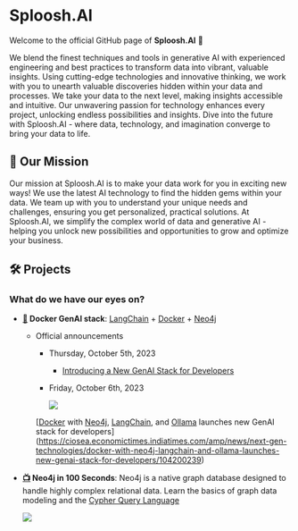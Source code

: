 # Sploosh.AI

Welcome to the official GitHub page of **Sploosh.AI** 🥳

We blend the finest techniques and tools in generative AI with experienced engineering and best practices to transform data into vibrant, valuable insights. Using cutting-edge technologies and innovative thinking, we work with you to unearth valuable discoveries hidden within your data and processes. We take your data to the next level, making insights accessible and intuitive. Our unwavering passion for technology enhances every project, unlocking endless possibilities and insights. Dive into the future with Sploosh.AI - where data, technology, and imagination converge to bring your data to life.

## 🚀 Our Mission

Our mission at Sploosh.AI is to make your data work for you in exciting new ways! We use the latest AI technology to find the hidden gems within your data. We team up with you to understand your unique needs and challenges, ensuring you get personalized, practical solutions. At Sploosh.AI, we simplify the complex world of data and generative AI - helping you unlock new possibilities and opportunities to grow and optimize your business.

## 🛠 Projects

### What do we have our eyes on?

- **[🔗](https://github.com/docker/genai-stack) Docker GenAI stack**: [LangChain](https://www.langchain.com) + [Docker](https://www.docker.com) + [Neo4j](https://neo4j.com)

  - Official announcements

    - Thursday, October 5th, 2023

      - [Introducing a New GenAI Stack for Developers](https://neo4j.com/blog/introducing-genai-stack-developers/)

    - Friday, October 6th, 2023

      [![](https://etimg.etb2bimg.com/photo/104200266.cms)](https://ciosea.economictimes.indiatimes.com/amp/news/next-gen-technologies/docker-with-neo4j-langchain-and-ollama-launches-new-genai-stack-for-developers/104200239)

    [[Docker](https://www.docker.com) with [Neo4j](https://neo4j.com), [LangChain](https://www.langchain.com), and [Ollama](https://ollama.ai) launches new GenAI stack for developers](https://ciosea.economictimes.indiatimes.com/amp/news/next-gen-technologies/docker-with-neo4j-langchain-and-ollama-launches-new-genai-stack-for-developers/104200239)

- **[📺](https://www.youtube.com/watch?v=T6L9EoBy8Zk) Neo4j in 100 Seconds**: Neo4j is a native graph database designed to handle highly complex relational data. Learn the basics of graph data modeling and the [Cypher Query Language](https://neo4j.com/product/cypher-graph-query-language/)

  ![](https://dist.neo4j.com/wp-content/uploads/20220315164402/cypher-hero-image.svg)
